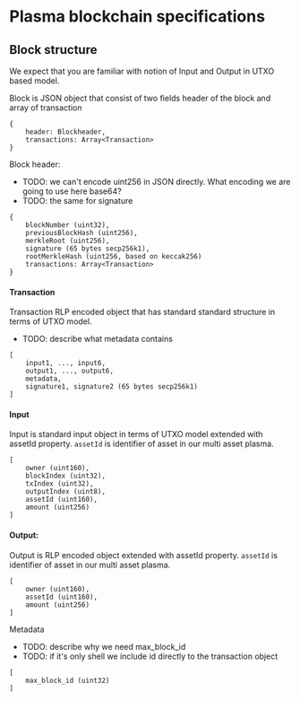 # Plasma blockchain specifications

## Block structure
We expect that you are familiar with notion of Input and Output in UTXO based model.     

Block is JSON object that consist of two fields header of the block and array of transaction 
```
{
	header: Blockheader,
	transactions: Array<Transaction>
}
```

Block header:
- TODO: we can't encode uint256 in JSON directly. What encoding we are going to use here base64?
- TODO: the same for signature
```
{
	blockNumber (uint32),
	previousBlockHash (uint256),
	merkleRoot (uint256),
	signature (65 bytes secp256k1),
	rootMerkleHash (uint256, based on keccak256)
	transactions: Array<Transaction>
}
```

#### Transaction
Transaction RLP encoded object that has standard standard structure in terms of UTXO model.
- TODO: describe what metadata contains
```
[
	input1, ..., input6,
	output1, ..., output6,
	metadata,
	signature1, signature2 (65 bytes secp256k1)
]
```

#### Input
Input is standard input object in terms of UTXO model extended with assetId property.
`assetId` is identifier of asset in our multi asset plasma.
```
[
	owner (uint160), 
	blockIndex (uint32), 
	txIndex (uint32), 
	outputIndex (uint8), 
	assetId (uint160), 
	amount (uint256)
]
```

#### Output:
Output is RLP encoded object extended with assetId property.
`assetId` is identifier of asset in our multi asset plasma.
```
[
	owner (uint160), 
	assetId (uint160), 
	amount (uint256)
]
```

Metadata
- TODO: describe why we need max_block_id
- TODO: if it's only shell we include id directly to the transaction object 
```
[
	max_block_id (uint32)
]
```
